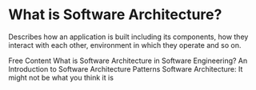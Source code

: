 # What is Software Architecture?

Describes how an application is built including its components, how they interact with each other, environment in which they operate and so on.

<ResourceGroupTitle>Free Content</ResourceGroupTitle>
<BadgeLink colorScheme='yellow' badgeText='Read' href='https://www.future-processing.com/blog/what-is-software-architecture-in-software-engineering/'>What is Software Architecture in Software Engineering?</BadgeLink>
<BadgeLink colorScheme='yellow' badgeText='Read' href='https://www.freecodecamp.org/news/an-introduction-to-software-architecture-patterns/'>An Introduction to Software Architecture Patterns</BadgeLink>
<BadgeLink colorScheme='yellow' badgeText='Read' href='https://www.infoq.com/articles/what-software-architecture/'>Software Architecture: It might not be what you think it is</BadgeLink>
